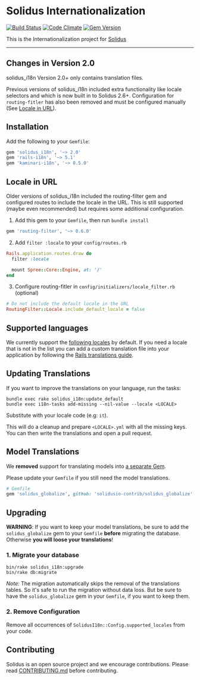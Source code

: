 # Solidus Internationalization

[![Build Status](https://travis-ci.org/solidusio-contrib/solidus_i18n.svg?branch=master)](https://travis-ci.org/solidusio-contrib/solidus_i18n)
[![Code Climate](https://codeclimate.com/github/solidusio-contrib/solidus_i18n/badges/gpa.svg)](https://codeclimate.com/github/solidusio-contrib/solidus_i18n)
[![Gem Version](https://badge.fury.io/rb/solidus_i18n.svg)](https://badge.fury.io/rb/solidus_i18n)

This is the Internationalization project for [Solidus](https://solidus.io)

---

## Changes in Version 2.0

solidus_i18n Version 2.0+ only contains translation files.

Previous versions of solidus_i18n included extra functionality like locale
selectors and which is now built in to Solidus 2.6+. Configuration for
`routing-fitler` has also been removed and must be configured manually
(See [Locale in URL](#locale-in-url)).

## Installation

Add the following to your `Gemfile`:

```ruby
gem 'solidus_i18n', '~> 2.0'
gem 'rails-i18n', '~> 5.1'
gem 'kaminari-i18n', '~> 0.5.0'
```

## Locale in URL

Older versions of solidus_i18n included the routing-filter gem and configured routes to include the locale in the URL.
This is still supported (maybe even recommended) but requires some additional configuration.

1. Add this gem to your `Gemfile`, then run `bundle install`

``` ruby
gem 'routing-filter', '~> 0.6.0'
```

2. Add `filter :locale` to your `config/routes.rb`

``` ruby
Rails.application.routes.draw do
  filter :locale

  mount Spree::Core::Engine, at: '/'
end
```

3. Configure routing-fitler in `config/initializers/locale_filter.rb` (optional)

``` ruby
# Do not include the default locale in the URL
RoutingFilter::Locale.include_default_locale = false
```

## Supported languages

We currently support the [following locales](https://github.com/solidusio-contrib/solidus_i18n/tree/master/config/locales)
by default. If you need a locale that is not in the list you can add a custom
translation file into your application by following the
[Rails translations guide](http://guides.rubyonrails.org/i18n.html#how-to-store-your-custom-translations).

## Updating Translations

If you want to improve the translations on your language, run the tasks:

    bundle exec rake solidus_i18n:update_default
    bundle exec i18n-tasks add-missing --nil-value --locale <LOCALE>

Substitute <LOCALE> with your locale code (e.g: `it`).

This will do a cleanup and prepare `<LOCALE>.yml` with all the missing keys.
You can then write the translations and open a pull request.

## Model Translations

We **removed** support for translating models into [a separate Gem](https://github.com/solidusio-contrib/solidus_globalize).

Please update your `Gemfile` if you still need the model translations.

```ruby
# Gemfile
gem 'solidus_globalize', github: 'solidusio-contrib/solidus_globalize', branch: 'master'
```

## Upgrading

**WARNING**: If you want to keep your model translations, be sure to add the `solidus_globalize` gem to your `Gemfile` **before** migrating the database. Otherwise **you will loose your translations**!

### 1. Migrate your database

    bin/rake solidus_i18n:upgrade
    bin/rake db:migrate

*Note:* The migration automatically skips the removal of the translations tables. So it's safe to run the migration without data loss. But be sure to have the `solidus_globalize` gem in your `Gemfile`, if you want to keep them.

### 2. Remove Configuration

Remove all occurrences of `SolidusI18n::Config.supported_locales` from your code.


Contributing
------------

Solidus is an open source project and we encourage contributions. Please read
[CONTRIBUTING.md](CONTRIBUTING.md) before contributing.
